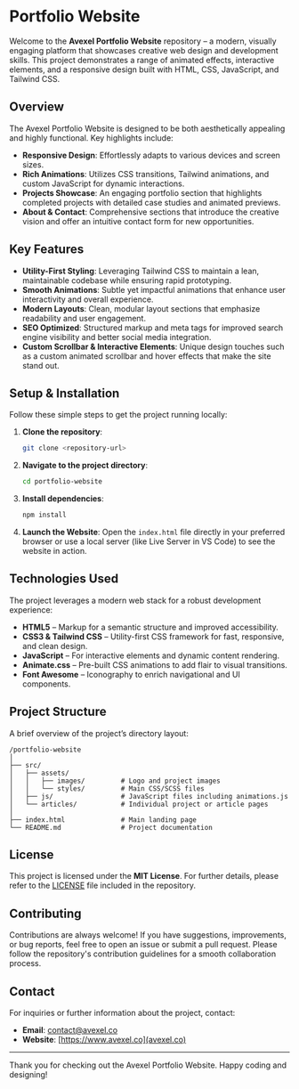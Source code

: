 # Portfolio Website

Welcome to the **Avexel Portfolio Website** repository – a modern, visually engaging platform that showcases creative web design and development skills. This project demonstrates a range of animated effects, interactive elements, and a responsive design built with HTML, CSS, JavaScript, and Tailwind CSS.

## Overview

The Avexel Portfolio Website is designed to be both aesthetically appealing and highly functional. Key highlights include:

- **Responsive Design**: Effortlessly adapts to various devices and screen sizes.
- **Rich Animations**: Utilizes CSS transitions, Tailwind animations, and custom JavaScript for dynamic interactions.
- **Projects Showcase**: An engaging portfolio section that highlights completed projects with detailed case studies and animated previews.
- **About & Contact**: Comprehensive sections that introduce the creative vision and offer an intuitive contact form for new opportunities.

## Key Features

- **Utility-First Styling**: Leveraging Tailwind CSS to maintain a lean, maintainable codebase while ensuring rapid prototyping.
- **Smooth Animations**: Subtle yet impactful animations that enhance user interactivity and overall experience.
- **Modern Layouts**: Clean, modular layout sections that emphasize readability and user engagement.
- **SEO Optimized**: Structured markup and meta tags for improved search engine visibility and better social media integration.
- **Custom Scrollbar & Interactive Elements**: Unique design touches such as a custom animated scrollbar and hover effects that make the site stand out.

## Setup & Installation

Follow these simple steps to get the project running locally:

1. **Clone the repository**:
   ```bash
   git clone <repository-url>
   ```
2. **Navigate to the project directory**:
   ```bash
   cd portfolio-website
   ```
3. **Install dependencies**:
   ```bash
   npm install
   ```
4. **Launch the Website**:
   Open the `index.html` file directly in your preferred browser or use a local server (like Live Server in VS Code) to see the website in action.

## Technologies Used

The project leverages a modern web stack for a robust development experience:
  
- **HTML5** – Markup for a semantic structure and improved accessibility.
- **CSS3 & Tailwind CSS** – Utility-first CSS framework for fast, responsive, and clean design.
- **JavaScript** – For interactive elements and dynamic content rendering.
- **Animate.css** – Pre-built CSS animations to add flair to visual transitions.
- **Font Awesome** – Iconography to enrich navigational and UI components.

## Project Structure

A brief overview of the project’s directory layout:

```
/portfolio-website
│
├── src/
│   ├── assets/
│   │   ├── images/         # Logo and project images
│   │   └── styles/         # Main CSS/SCSS files
│   ├── js/                 # JavaScript files including animations.js
│   └── articles/           # Individual project or article pages
│
├── index.html              # Main landing page
└── README.md               # Project documentation
```

## License

This project is licensed under the **MIT License**. For further details, please refer to the [LICENSE](LICENSE) file included in the repository.

## Contributing

Contributions are always welcome! If you have suggestions, improvements, or bug reports, feel free to open an issue or submit a pull request. Please follow the repository's contribution guidelines for a smooth collaboration process.

## Contact

For inquiries or further information about the project, contact:
- **Email**: contact@avexel.co
- **Website**: [https://www.avexel.co](avexel.co)

---

Thank you for checking out the Avexel Portfolio Website. Happy coding and designing!
